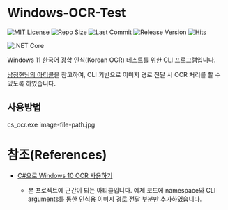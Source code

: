 # Windows-OCR-Test

[![MIT License](https://img.shields.io/github/license/mson0129/telegram_bot)](https://www.mit.edu/~amini/LICENSE.md)
![Repo Size](https://img.shields.io/github/repo-size/mson0129/Windows-OCR-Test)
![Last Commit](https://img.shields.io/github/last-commit/mson0129/Windows-OCR-Test)
![Release Version](https://img.shields.io/github/v/release/mson0129/Windows-OCR-Test)
[![Hits](https://hits.seeyoufarm.com/api/count/incr/badge.svg?url=https%3A%2F%2Fgithub.com%2Fmson0129%2FWindows-OCR-Test&count_bg=%2379C83D&title_bg=%23555555&icon=&icon_color=%23E7E7E7&title=hits&edge_flat=false)](https://hits.seeyoufarm.com)

![.NET Core](https://img.shields.io/badge/.NET%20Core-v3.1-blue)

Windows 11 한국어 광학 인식(Korean OCR) 테스트를 위한 CLI 프로그램입니다.

[남정현님의 아티클](https://velog.io/@rkttu/csharp-win10-ocr-howto)을 참고하여, CLI 기반으로 이미지 경로 전달 시 OCR 처리를 할 수 있도록 하였습니다.

## 사용방법

cs_ocr.exe image-file-path.jpg

# 참조(References)
* [C#으로 Windows 10 OCR 사용하기](https://velog.io/@rkttu/csharp-win10-ocr-howto)

    * 본 프로젝트에 근간이 되는 아티클입니다. 예제 코드에 namespace와 CLI arguments를 통한 인식용 이미지 경로 전달 부분만 추가하였습니다.
